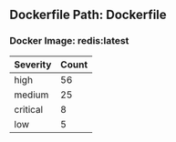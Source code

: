 ## Dockerfile Path: Dockerfile

### Docker Image: redis:latest
| Severity | Count |
|----------|-------|
| high | 56 |
| medium | 25 |
| critical | 8 |
| low | 5 |
